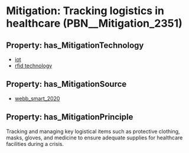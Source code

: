 # Mitigation: __Tracking logistics in healthcare__ (PBN__Mitigation_2351)

## Property: has_MitigationTechnology

* [iot](../Technology/PBN__Technology_277)
* [rfid technology](../Technology/PBN__Technology_1136)

## Property: has_MitigationSource

* [webb_smart_2020](../Article/PBN__Article_294)

## Property: has_MitigationPrinciple

Tracking and managing key logistical items such as protective clothing, masks, gloves, and medicine to ensure adequate supplies for healthcare facilities during a crisis.

